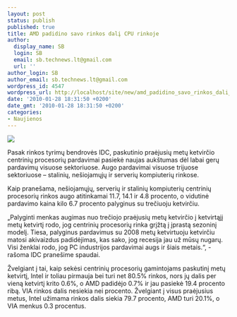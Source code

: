 ```yaml
---
layout: post
status: publish
published: true
title: AMD padidino savo rinkos dalį CPU rinkoje
author:
  display_name: SB
  login: SB
  email: sb.technews.lt@gmail.com
  url: ''
author_login: SB
author_email: sb.technews.lt@gmail.com
wordpress_id: 4547
wordpress_url: http://localhost/site/new/amd_padidino_savo_rinkos_dali_cpu_rinkoje/
date: '2010-01-28 18:31:50 +0200'
date_gmt: '2010-01-28 18:31:50 +0200'
categories:
- Naujienos
---
```

<div class="imgright"><img src="http://t2.gstatic.com/images?q=tbn:7-8qjOMhnnO5MM:http://www.brandsoftheworld.com/brands/0021/5470/brand.gif"  /></div>
<p>Pasak rinkos tyrimų bendrovės IDC, paskutinio praėjusių metų ketvirčio centrinių procesorių pardavimai pasiekė naujas aukštumas dėl labai gerų pardavimų visuose sektoriuose. Augo pardavimai visuose trijuose sektoriuose – stalinių, nešiojamųjų ir serverių kompiuterių rinkose.</p>
<p>Kaip pranešama, nešiojamųjų, serverių ir stalinių kompiuterių centrinių procesorių rinkos augo atitinkamai 11.7, 14.1 ir 4.8 procento, o vidutinė pardavimo kaina kilo 6.7 procento palyginus su trečiuoju ketvirčiu. </p>
<p>„Palyginti menkas augimas nuo trečiojo praėjusių metų ketvirčio į ketvirtąjį metų ketvirtį rodo, jog centrinių procesorių rinka grįžtą į įprastą sezoninį modelį. Tiesa, palyginus pardavimus su 2008 metų ketvirtuoju ketvirčiu matosi akivaizdus padidėjimas, kas sako, jog recesija jau už mūsų nugarų. Visi ženklai rodo, jog PC industrijos pardavimai augs ir šiais metais.“, - rašoma IDC pranešime spaudai.</p>
<p>Žvelgiant į tai, kaip sekėsi centrinių procesorių gamintojams paskutinį metų ketvirtį, Intel ir toliau pirmauja bei turi net 80.5% rinkos, nors jų dalis per vieną ketvirtį krito 0.6%, o AMD padidėjo 0.7% ir jau pasiekė 19.4 procento ribą. VIA rinkos dalis nesiekia nei procento. Žvelgiant į visus praėjusius metus, Intel užimama rinkos dalis siekia 79.7 procento, AMD turi 20.1%, o VIA menkus 0.3 procentus.<br /></p>
